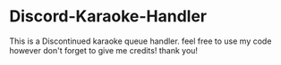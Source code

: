 # Discord-Karaoke-Handler
This is a Discontinued karaoke queue handler. feel free to use my code however don't forget to give me credits! thank you!
